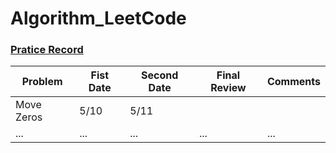 # Algorithm_LeetCode


### [Pratice Record](../Practice/record.md)

| Problem    | Fist Date | Second Date | Final Review | Comments |
|------------|-----------|-------------|--------------|----------|
| Move Zeros | 5/10      | 5/11        |              |          |
| ...        | ...       | ...         | ...          | ...      |
